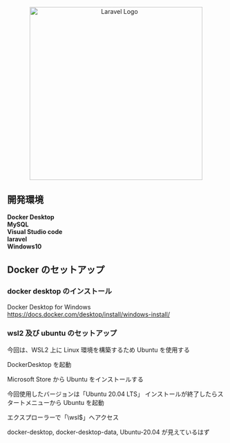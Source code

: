 <p align="center"><a href="https://laravel.com" target="_blank"><img src="https://raw.githubusercontent.com/laravel/art/master/logo-lockup/5%20SVG/2%20CMYK/1%20Full%20Color/laravel-logolockup-cmyk-red.svg" width="400" alt="Laravel Logo"></a></p>


## 開発環境
**Docker Desktop**  
**MySQL**  
**Visual Studio code**  
**laravel**  
**Windows10**


## Docker のセットアップ

### docker desktop のインストール
  
Docker Desktop for Windows  
https://docs.docker.com/desktop/install/windows-install/  


### wsl2 及び ubuntu のセットアップ

今回は、WSL2 上に Linux 環境を構築するため Ubuntu を使用する

DockerDesktop を起動

Microsoft Store から Ubuntu をインストールする

今回使用したバージョンは「Ubuntu 20.04 LTS」
インストールが終了したらスタートメニューから Ubuntu を起動

エクスプローラーで「\\wsl$」へアクセス

docker-desktop, docker-desktop-data, Ubuntu-20.04 が見えているはず
